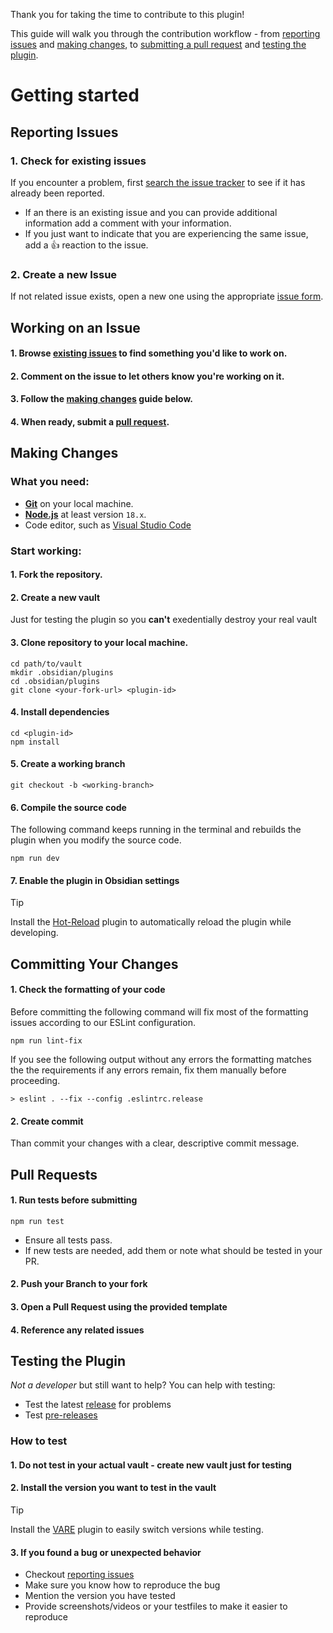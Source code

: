 Thank you for taking the time to contribute to this plugin! 

This guide will walk you through the contribution workflow - from [reporting issues](#reporting-issues) and [making changes](#making-changes), to [submitting a pull request](#pull-requests) and [testing the plugin](#testing-the-plugin).

# Getting started
## Reporting Issues
### 1. Check for existing issues
If you encounter a problem, first <a href="../../../issues">search the issue tracker</a> to see if it has already been reported. 
- If an there is an existing issue and you can provide additional information add a comment with your information. 
- If you just want to indicate that you are experiencing the same issue, add a :+1: reaction to the issue.
### 2. Create a new Issue
If not related issue exists, open a new one using the appropriate <a href="../../../issues/new/choose">issue form</a>.

## Working on an Issue
#### 1. Browse <a href="../../../issues">existing issues</a> to find something you'd like to work on.
#### 2. Comment on the issue to let others know you're working on it.
#### 3. Follow the [making changes](#making-changes) guide below.
#### 4. When ready, submit a [pull request](#pull-request).

## Making Changes
### What you need:
- [**Git**](https://git-scm.com/) on your local machine.
- [**Node.js**](https://nodejs.org/en) at least version `18.x`.
- Code editor, such as [Visual Studio Code](https://code.visualstudio.com/)
### Start working:
#### 1. Fork the repository.
#### 2. Create a new vault 
Just for testing the plugin so you **can't** exedentially destroy your real vault
#### 3. Clone repository to your local machine.
```shell
cd path/to/vault
mkdir .obsidian/plugins
cd .obsidian/plugins
git clone <your-fork-url> <plugin-id>
```
#### 4. Install dependencies
```shell
cd <plugin-id>
npm install
```
#### 5. Create a working branch
```shell
git checkout -b <working-branch>
```
#### 6. Compile the source code
The following command keeps running in the terminal and rebuilds the plugin when you modify the source code.
```shell
npm run dev
```
#### 7. Enable the plugin in Obsidian settings
> [!TIP]  
> Install the [Hot-Reload](https://github.com/pjeby/hot-reload) plugin to automatically reload the plugin while developing.

## Committing Your Changes
#### 1. Check the formatting of your code
Before committing the following command will fix most of the formatting issues according to our ESLint configuration.
```shell
npm run lint-fix
```
If you see the following output without any errors the formatting matches the the requirements if any errors remain, fix them manually before proceeding. 
```output
> eslint . --fix --config .eslintrc.release
```
#### 2. Create commit
Than commit your changes with a clear, descriptive commit message.

## Pull Requests
#### 1. Run tests before submitting
```shell
npm run test
```
- Ensure all tests pass.
- If new tests are needed, add them or note what should be tested in your PR.
#### 2. Push your Branch to your fork
#### 3. Open a Pull Request using the provided template
#### 4. Reference any related issues

## Testing the Plugin
*Not a developer* but still want to help? You can help with testing:
- Test the latest <a href="../../../releases">release</a> for problems 
- Test <a href="../../../releases">pre-releases</a>
### How to test
#### 1. Do **not** test in your actual vault - create new vault just for testing
#### 2. Install the version you want to test in the vault
> [!TIP]  
> Install the [VARE](https://obsidian.md/plugins?id=vare) plugin to easily switch versions while testing.
#### 3. If you found a bug or unexpected behavior 
- Checkout [reporting issues](#reporting-issues) 
- Make sure you know how to reproduce the bug
- Mention the version you have tested
- Provide screenshots/videos or your testfiles to make it easier to reproduce 
